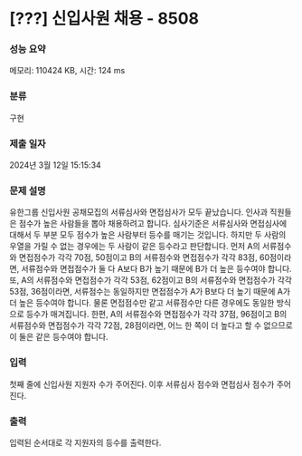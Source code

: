 # [???] 신입사원 채용 - 8508



### 성능 요약

메모리: 110424 KB, 시간: 124 ms

### 분류

구현

### 제출 일자

2024년 3월 12일 15:15:34

### 문제 설명

<p>유한그룹 신입사원 공채모집의 서류심사와 면접심사가 모두 끝났습니다.
인사과 직원들은 점수가 높은 사람들을 뽑아 채용하려고 합니다.
심사기준은 서류심사와 면접심사에 대해서 두 부분 모두 점수가 높은 사람부터 등수를 매기는 것입니다.
하지만 두 사람의 우열을 가릴 수 없는 경우에는 두 사람이 같은 등수라고 판단합니다.
먼저 A의 서류점수와 면접점수가 각각 70점, 50점이고 B의 서류점수와 면접점수가 각각 83점, 60점이라면,
서류점수와 면접점수가 둘 다 A보다 B가 높기 때문에 B가 더 높은 등수여야 합니다.
또, A의 서류점수와 면접점수가 각각 53점, 62점이고 B의 서류점수와 면접점수가 각각 53점, 36점이라면,
서류점수는 동일하지만 면접점수가 A가 B보다 더 높기 때문에 A가 더 높은 등수여야 합니다.
물론 면접점수만 같고 서류점수만 다른 경우에도 동일한 방식으로 등수가 매겨집니다.
한편, A의 서류점수와 면접점수가 각각 37점, 96점이고 B의 서류점수와 면접점수가 각각 72점, 28점이라면,
어느 한 쪽이 더 높다고 할 수 없으므로 이 둘은 같은 등수여야 합니다.</p>

### 입력 

 <p>첫째 줄에 신입사원 지원자 수가 주어진다. 이후 서류심사 점수와 면접심사 점수가 주어진다.</p>

### 출력 

 <p>입력된 순서대로 각 지원자의 등수를 출력한다.</p>

